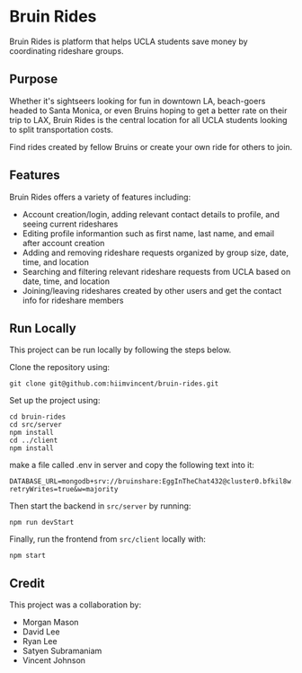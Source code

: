 # Bruin Rides

Bruin Rides is platform that helps UCLA students save money by coordinating rideshare groups.

## Purpose

Whether it's sightseers looking for fun in downtown LA, beach-goers headed to Santa Monica, 
or even Bruins hoping to get a better rate on their trip to LAX, Bruin Rides is the central 
location for all UCLA students looking to split transportation costs.

Find rides created by fellow Bruins or create your own ride for others to join.

## Features

Bruin Rides offers a variety of features including:

- Account creation/login, adding relevant contact details to profile, and seeing current rideshares
- Editing profile informantion such as first name, last name, and email after account creation
- Adding and removing rideshare requests organized by group size, date, time, and location
- Searching and filtering relevant rideshare requests from UCLA based on date, time, and location
- Joining/leaving rideshares created by other users and get the contact info for rideshare members

## Run Locally

This project can be run locally by following the steps below.

Clone the repository using:

```
git clone git@github.com:hiimvincent/bruin-rides.git
```

Set up the project using:

```
cd bruin-rides
cd src/server
npm install
cd ../client
npm install
```

make a file called .env in server and copy the following text into it:
``` 
DATABASE_URL=mongodb+srv://bruinshare:EggInTheChat432@cluster0.bfkil8w.mongodb.net/?retryWrites=true&w=majority
```

Then start the backend in ```src/server``` by running:
```
npm run devStart
```

Finally, run the frontend from ```src/client``` locally with:
```
npm start
```

## Credit

This project was a collaboration by:

- Morgan Mason
- David Lee
- Ryan Lee
- Satyen Subramaniam
- Vincent Johnson



